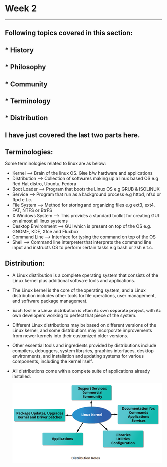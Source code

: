 # Week 2
---

## Following topics covered in this section:
## * History
## * Philosophy
## * Community
## * Terminology
## * Distribution
## I have just covered the last two parts here.


Terminologies:
---

Some terminologies related to linux are as below:

* Kernel                    --> Brain of the linux OS. Glue b/w hardware and applications 
* Distribution              --> Collection of softwares making up a linux based OS e.g Red Hat distro, Ubuntu, Fedora
* Boot Loader               --> Program that boots the Linux OS e.g GRUB & ISOLINUX
* Service                   --> Program that run as a background process e.g httpd, nfsd or ftpd e.t.c.
* File System               --> Method for storing and organizing files e.g ext3, ext4, FAT, NTFS or BtrFS
* X Windows System          --> This provides a standard toolkit for creating GUI on almost all linux systems
* Desktop Environment       --> GUI which is present on top of the OS e.g. GNOME, KDE, Xfce and Fluxbox
* Command Line              --> Interface for typing the command on top of the OS
* Shell                     --> Command line interpreter that interprets the command line input and instructs OS to perform certain tasks e.g bash or zsh e.t.c.        

Distribution:
---

* A Linux distribution is a complete operating system that consists of the Linux kernel plus additional software tools and applications.
* The Linux kernel is the core of the operating system, and a Linux distribution includes other tools for file operations, user management, and software package management.
* Each tool in a Linux distribution is often its own separate project, with its own developers working to perfect that piece of the system.
* Different Linux distributions may be based on different versions of the Linux kernel, and some distributions may incorporate improvements from newer kernels into their customized older versions.
* Other essential tools and ingredients provided by distributions include compilers, debuggers, system libraries, graphics interfaces, desktop environments, and installation and updating systems for various components, including the kernel itself.
* All distributions come with a complete suite of applications already installed.

    ![Alt text](Distribution%20roles.png)
